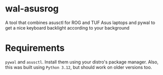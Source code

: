 # wal-asusrog
A tool that combines asusctl for ROG and TUF Asus laptops and pywal to get a nice keyboard backlight according to your background
# Requirements
```pywal``` and ```asusctl```. Install them using your distro's package manager.
Also, this was built using ```Python 3.12```, but should work on older versions too.
